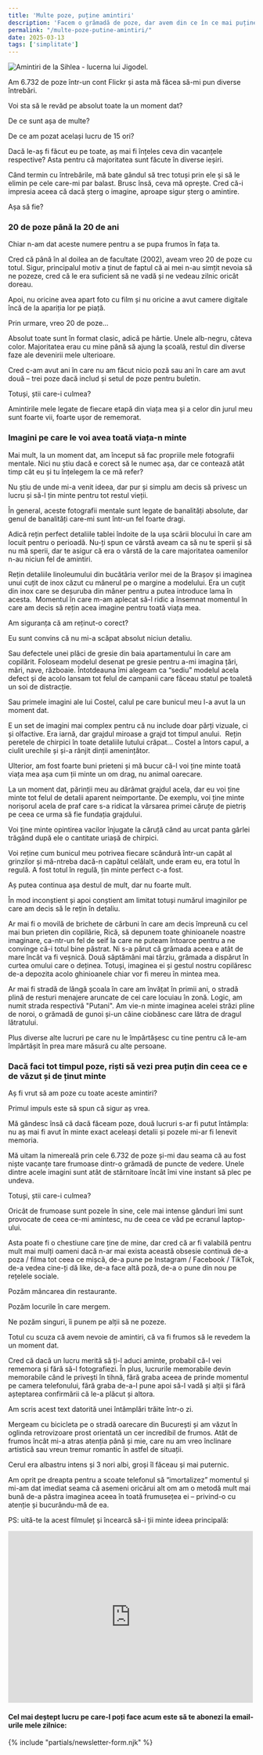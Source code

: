 ```yaml
---
title: 'Multe poze, puține amintiri'
description: 'Facem o grămadă de poze, dar avem din ce în ce mai puține amintiri. Uneori, chiar din cauza acelor poze făcute în exces.'
permalink: "/multe-poze-putine-amintiri/"
date: 2025-03-13
tags: ['simplitate']
---
```


![Amintiri de la Sihlea - lucerna lui Jigodel.](/assets/images/gallery/sihlea-lucerna-jigodel.jpg "În câmpul acesta și sub cerul acesta am păzit într-o noapte lucerna bunicului meu alături de un câine numit Jigodel și de puricii săi. Nu cred să fi existat vreodată o lucernă mai înmiresmată, un câine mai deștept și niște purici mai răi.")


Am 6.732 de poze într-un cont Flickr și asta mă făcea să-mi pun diverse întrebări.

Voi sta să le revăd pe absolut toate la un moment dat?

De ce sunt așa de multe?

De ce am pozat același lucru de 15 ori?

Dacă le-aș fi făcut eu pe toate, aș mai fi înțeles ceva din vacanțele respective? Asta pentru că majoritatea sunt făcute în diverse ieșiri.

Când termin cu întrebările, mă bate gândul să trec totuși prin ele și să le elimin pe cele care-mi par balast. Brusc însă, ceva mă oprește. Cred că-i impresia aceea că dacă șterg o imagine, aproape sigur șterg o amintire.

Așa să fie?

### 20 de poze până la 20 de ani

Chiar n-am dat aceste numere pentru a se pupa frumos în fața ta.

Cred că până în al doilea an de facultate (2002), aveam vreo 20 de poze cu totul. Sigur, principalul motiv a ținut de faptul că ai mei n-au simțit nevoia să ne pozeze, cred că le era suficient să ne vadă și ne vedeau zilnic oricât doreau.

Apoi, nu oricine avea apart foto cu film și nu oricine a avut camere digitale încă de la apariția lor pe piață.

Prin urmare, vreo 20 de poze…

Absolut toate sunt în format clasic, adică pe hârtie. Unele alb-negru, câteva color. Majoritatea erau cu mine până să ajung la școală, restul din diverse faze ale devenirii mele ulterioare.

Cred c-am avut ani în care nu am făcut nicio poză sau ani în care am avut două – trei poze dacă includ și setul de poze pentru buletin.

Totuși, știi care-i culmea?

Amintirile mele legate de fiecare etapă din viața mea și a celor din jurul meu sunt foarte vii, foarte ușor de rememorat.

### Imagini pe care le voi avea toată viața-n minte

Mai mult, la un moment dat, am început să fac propriile mele fotografii mentale. Nici nu știu dacă e corect să le numec așa, dar ce contează atât timp cât eu și tu înțelegem la ce mă refer?

Nu știu de unde mi-a venit ideea, dar pur și simplu am decis să privesc un lucru și să-l țin minte pentru tot restul vieții.

În general, aceste fotografii mentale sunt legate de banalități absolute, dar genul de banalități care-mi sunt într-un fel foarte dragi.

Adică rețin perfect detaliile tablei îndoite de la ușa scării blocului în care am locuit pentru o perioadă. Nu-ți spun ce vârstă aveam ca să nu te sperii și să nu mă sperii, dar te asigur că era o vârstă de la care majoritatea oamenilor n-au niciun fel de amintiri.

Rețin detaliile linoleumului din bucătăria verilor mei de la Brașov și imaginea unui cuțit de inox căzut cu mânerul pe o margine a modelului. Era un cuțit din inox care se deșuruba din mâner pentru a putea introduce lama în acesta.  Momentul în care m-am aplecat să-l ridic a însemnat momentul în care am decis să rețin acea imagine pentru toată viața mea.

Am siguranța că am reținut-o corect? 

Eu sunt convins că nu mi-a scăpat absolut niciun detaliu.

Sau defectele unei plăci de gresie din baia apartamentului în care am copilărit. Foloseam modelul desenat pe gresie pentru a-mi imagina țări, mări, nave, războaie. Întotdeauna îmi alegeam ca “sediu” modelul acela defect și de acolo lansam tot felul de campanii care făceau statul pe toaletă un soi de distracție.

Sau primele imagini ale lui Costel, calul pe care bunicul meu l-a avut la un moment dat.

E un set de imagini mai complex pentru că nu include doar părți vizuale, ci și olfactive. Era iarnă, dar grajdul miroase a grajd tot timpul anului.  Rețin peretele de chirpici în toate detaliile lutului crăpat… Costel a întors capul, a ciulit urechile și și-a rânjit dinții amenințător.

Ulterior, am fost foarte buni prieteni și mă bucur că-l voi ține minte toată viața mea așa cum ții minte un om drag, nu animal oarecare.

La un moment dat, părinții meu au dărâmat grajdul acela, dar eu voi ține minte tot felul de detalii aparent neimportante. De exemplu, voi ține minte norișorul acela de praf care s-a ridicat la vărsarea primei căruțe de pietriș pe ceea ce urma să fie fundația grajdului.

Voi ține minte opintirea vacilor înjugate la căruță când au urcat panta gârlei trăgând după ele o cantitate uriașă de chirpici.

Voi reține cum bunicul meu potrivea fiecare scândură într-un capăt al grinzilor și mă-ntreba dacă-n capătul celălalt, unde eram eu, era totul în regulă. A fost totul în regulă, țin minte perfect c-a fost.

Aș putea continua așa destul de mult, dar nu foarte mult.

În mod inconștient și apoi conștient am limitat totuși numărul imaginilor pe care am decis să le rețin în detaliu.

Ar mai fi o movilă de brichete de cărbuni în care am decis împreună cu cel mai bun prieten din copilărie, Rică, să depunem toate ghinioanele noastre imaginare, ca-ntr-un fel de seif la care ne puteam întoarce pentru a ne convinge că-i totul bine păstrat. Ni s-a părut că grămada aceea e atât de mare încât va fi veșnică. Două săptămâni mai târziu, grămada a dispărut în curtea omului care o deținea. Totuși, imaginea ei și gestul nostru copilăresc de-a depozita acolo ghinioanele chiar vor fi mereu în mintea mea.

Ar mai fi stradă de lângă școala în care am învățat în primii ani, o stradă plină de resturi menajere aruncate de cei care locuiau în zonă. Logic, am numit strada respectivă "Putani". Am vie-n minte imaginea acelei străzi pline de noroi, o grămadă de gunoi și-un câine ciobănesc care lătra de dragul lătratului.

Plus diverse alte lucruri pe care nu le împărtășesc cu tine pentru că le-am împărtășit în prea mare măsură cu alte persoane.

### Dacă faci tot timpul poze, riști să vezi prea puțin din ceea ce e de văzut și de ținut minte

Aș fi vrut să am poze cu toate aceste amintiri? 

Primul impuls este să spun că sigur aș vrea.

Mă gândesc însă că dacă făceam poze, două lucruri s-ar fi putut întâmpla: nu aș mai fi avut în minte exact aceleași detalii și pozele mi-ar fi lenevit memoria.

Mă uitam la nimereală prin cele 6.732 de poze și-mi dau seama că au fost niște vacanțe tare frumoase dintr-o grămadă de puncte de vedere. Unele dintre acele imagini sunt atât de stârnitoare încât îmi vine instant să plec pe undeva.

Totuși, știi care-i culmea?

Oricât de frumoase sunt pozele în sine, cele mai intense gânduri îmi sunt provocate de ceea ce-mi amintesc, nu de ceea ce văd pe ecranul laptop-ului.

Asta poate fi o chestiune care ține de mine, dar cred că ar fi valabilă pentru mult mai mulți oameni dacă n-ar mai exista această obsesie continuă de-a poza / filma tot ceea ce mișcă, de-a pune pe Instagram / Facebook / TikTok, de-a vedea cine-ți dă like, de-a face altă poză, de-a o pune din nou pe rețelele sociale.

Pozăm mâncarea din restaurante.

Pozăm locurile în care mergem.

Ne pozăm singuri, îi punem pe alții să ne pozeze.

Totul cu scuza că avem nevoie de amintiri, că va fi frumos să le revedem la un moment dat.

Cred că dacă un lucru merită să ți-l aduci aminte, probabil că-l vei rememora și fără să-l fotografiezi. În plus, lucrurile memorabile devin memorabile când le privești în tihnă, fără graba aceea de prinde momentul pe camera telefonului, fără graba de-a-l pune apoi să-l vadă și alții și fără așteptarea confirmării că le-a plăcut și altora.

Am scris acest text datorită unei întâmplări trăite într-o zi.

Mergeam cu bicicleta pe o stradă oarecare din București și am văzut în oglinda retrovizoare prost orientată un cer incredibil de frumos. Atât de frumos încât mi-a atras atenția până și mie, care nu am vreo înclinare artistică sau vreun tremur romantic în astfel de situații.

Cerul era albastru intens și 3 nori albi, groși îl făceau și mai puternic.

Am oprit pe dreapta pentru a scoate telefonul să “imortalizez” momentul și mi-am dat imediat seama că asemeni oricărui alt om am o metodă mult mai bună de-a păstra imaginea aceea în toată frumusețea ei – privind-o cu atenție și bucurându-mă de ea.

PS: uită-te la acest filmuleț și încearcă să-i ții minte ideea principală:

<iframe width="500" height="350" src="https://www.youtube.com/embed/zLVnpqdmuKM?start=90&amp;feature=oembed" frameborder="0" allow="accelerometer; autoplay; clipboard-write; encrypted-media; gyroscope; picture-in-picture; web-share" referrerpolicy="strict-origin-when-cross-origin" allowfullscreen title="נתניהו: &quot;תפסיקו לצלם כל היום&quot; &quot; netanyahu: &quot;You're all slaves to gadget"></iframe>

#### Cel mai deștept lucru pe care-l poți face acum este să te abonezi la email-urile mele zilnice:

{% include "partials/newsletter-form.njk" %}